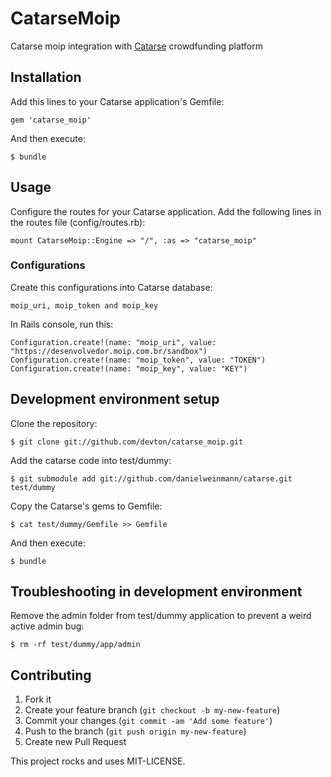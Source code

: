 # CatarseMoip

Catarse moip integration with [Catarse](http://github.com/danielweinmann/catarse) crowdfunding platform

## Installation

Add this lines to your Catarse application's Gemfile:

    gem 'catarse_moip'

And then execute:

    $ bundle

## Usage

Configure the routes for your Catarse application. Add the following lines in the routes file (config/routes.rb):

    mount CatarseMoip::Engine => "/", :as => "catarse_moip"

### Configurations

Create this configurations into Catarse database:

    moip_uri, moip_token and moip_key

In Rails console, run this:

    Configuration.create!(name: "moip_uri", value: "https://desenvolvedor.moip.com.br/sandbox")
    Configuration.create!(name: "moip_token", value: "TOKEN")
    Configuration.create!(name: "moip_key", value: "KEY")

## Development environment setup

Clone the repository:

    $ git clone git://github.com/devton/catarse_moip.git

Add the catarse code into test/dummy:

    $ git submodule add git://github.com/danielweinmann/catarse.git test/dummy

Copy the Catarse's gems to Gemfile:

    $ cat test/dummy/Gemfile >> Gemfile

And then execute:

    $ bundle

## Troubleshooting in development environment

Remove the admin folder from test/dummy application to prevent a weird active admin bug:

    $ rm -rf test/dummy/app/admin

## Contributing

1. Fork it
2. Create your feature branch (`git checkout -b my-new-feature`)
3. Commit your changes (`git commit -am 'Add some feature'`)
4. Push to the branch (`git push origin my-new-feature`)
5. Create new Pull Request


This project rocks and uses MIT-LICENSE.

